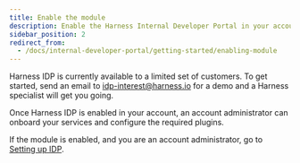 ```yaml
---
title: Enable the module
description: Enable the Harness Internal Developer Portal in your account.
sidebar_position: 2
redirect_from:
  - /docs/internal-developer-portal/getting-started/enabling-module
---
```


Harness IDP is currently available to a limited set of customers. To get started, send an email to idp-interest@harness.io for a demo and a Harness specialist will get you going.

Once Harness IDP is enabled in your account, an account administrator can onboard your services and configure the required plugins.

If the module is enabled, and you are an account administrator, go to [Setting up IDP](./setup-git-integration.md).
